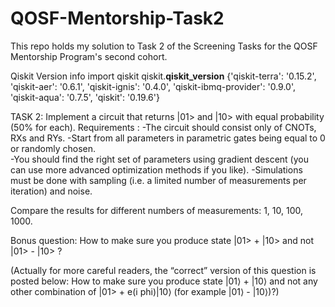 # QOSF-Mentorship-Task2
This repo holds my solution to Task 2 of the Screening Tasks for the QOSF Mentorship Program's second cohort.

Qiskit Version info
import qiskit
qiskit.__qiskit_version__
{'qiskit-terra': '0.15.2',
 'qiskit-aer': '0.6.1',
 'qiskit-ignis': '0.4.0',
 'qiskit-ibmq-provider': '0.9.0',
 'qiskit-aqua': '0.7.5',
 'qiskit': '0.19.6'}

TASK 2:
 Implement a circuit that returns |01> and |10> with equal probability (50% for each).
Requirements :
  -The circuit should consist only of CNOTs, RXs and RYs. 
  -Start from all parameters in parametric gates being equal to 0 or randomly chosen. 	
  -You should find the right set of parameters using gradient descent (you can use more advanced optimization methods if you like). 
  -Simulations must be done with sampling (i.e. a limited number of measurements per iteration) and noise. 

Compare the results for different numbers of measurements: 1, 10, 100, 1000. 

Bonus question:
How to make sure you produce state |01> + |10> and not |01> - |10> ?

(Actually for more careful readers, the “correct” version of this question is posted below:
How to make sure you produce state  |01⟩  +  |10⟩  and not any other combination of |01> + e(i phi)|10⟩ (for example |01⟩  -  |10⟩)?)
